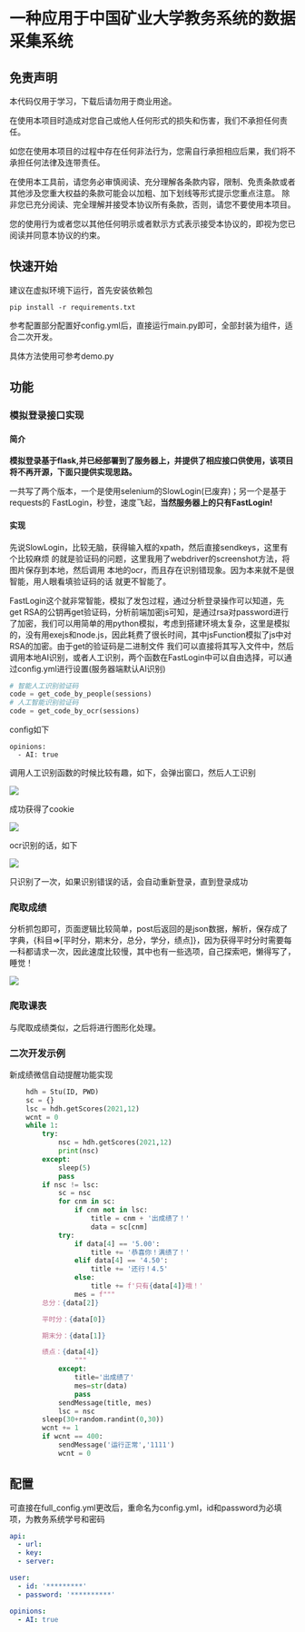 # 一种应用于中国矿业大学教务系统的数据采集系统

## 免责声明
本代码仅用于学习，下载后请勿用于商业用途。

在使用本项目时造成对您自己或他人任何形式的损失和伤害，我们不承担任何责任。

如您在使用本项目的过程中存在任何非法行为，您需自行承担相应后果，我们将不承担任何法律及连带责任。 

在使用本工具前，请您务必审慎阅读、充分理解各条款内容，限制、免责条款或者其他涉及您重大权益的条款可能会以加粗、加下划线等形式提示您重点注意。 除非您已充分阅读、完全理解并接受本协议所有条款，否则，请您不要使用本项目。

您的使用行为或者您以其他任何明示或者默示方式表示接受本协议的，即视为您已阅读并同意本协议的约束。 

## 快速开始

建议在虚拟环境下运行，首先安装依赖包

    pip install -r requirements.txt

参考配置部分配置好config.yml后，直接运行main.py即可，全部封装为组件，适合二次开发。

具体方法使用可参考demo.py

## 功能

### 模拟登录接口实现

#### 简介
**模拟登录基于flask,并已经部署到了服务器上，并提供了相应接口供使用，该项目将不再开源，下面只提供实现思路。**

一共写了两个版本，一个是使用selenium的SlowLogin(已废弃)；另一个是基于requests的
FastLogin，秒登，速度飞起，**当然服务器上的只有FastLogin!**

#### 实现
先说SlowLogin，比较无脑，获得输入框的xpath，然后直接sendkeys，这里有个比较麻烦
的就是验证码的问题，这里我用了webdriver的screenshot方法，将图片保存到本地，然后调用
本地的ocr，而且存在识别错现象。因为本来就不是很智能，用人眼看填验证码的话
就更不智能了。

FastLogin这个就非常智能，模拟了发包过程，通过分析登录操作可以知道，先get RSA的公钥再get验证码，分析前端加密js可知，是通过rsa对password进行了加密，我们可以用简单的用python模拟，考虑到搭建环境太复杂，这里是模拟的，没有用exejs和node.js，因此耗费了很长时间，其中jsFunction模拟了js中对RSA的加密。由于get的验证码是二进制文件
我们可以直接将其写入文件中，然后调用本地AI识别，或者人工识别，两个函数在FastLogin中可以自由选择，可以通过config.yml进行设置(服务器端默认AI识别)

```python
# 智能人工识别验证码
code = get_code_by_people(sessions)
# 人工智能识别验证码
code = get_code_by_ocr(sessions)
```
config如下
```
opinions:
  - AI: true
```
调用人工识别函数的时候比较有趣，如下，会弹出窗口，然后人工识别

![](https://my-photos-test.oss-cn-hangzhou.aliyuncs.com/2021/20210916224421.png)

成功获得了cookie

![](https://my-photos-test.oss-cn-hangzhou.aliyuncs.com/2021/20210916224809.png)

ocr识别的话，如下

![](https://my-photos-test.oss-cn-hangzhou.aliyuncs.com/2021/20210916225044.png)

只识别了一次，如果识别错误的话，会自动重新登录，直到登录成功

### 爬取成绩

分析抓包即可，页面逻辑比较简单，post后返回的是json数据，解析，保存成了字典，{科目=>[平时分，期末分，总分，学分，绩点]}，因为获得平时分时需要每一科都请求一次，因此速度比较慢，其中也有一些选项，自己探索吧，懒得写了，睡觉！

![](https://my-photos-test.oss-cn-hangzhou.aliyuncs.com/2021/20210916230422.png)

### 爬取课表

与爬取成绩类似，之后将进行图形化处理。

### 二次开发示例

新成绩微信自动提醒功能实现

```py
    hdh = Stu(ID, PWD)
    sc = {}
    lsc = hdh.getScores(2021,12)
    wcnt = 0
    while 1:
        try:
            nsc = hdh.getScores(2021,12)
            print(nsc)
        except:
            sleep(5)
            pass
        if nsc != lsc:
            sc = nsc
            for cnm in sc:
                if cnm not in lsc:
                    title = cnm + '出成绩了！'
                    data = sc[cnm]
            try:
                if data[4] == '5.00':
                    title += '恭喜你！满绩了！'
                elif data[4] == '4.50':
                    title += '还行！4.5'
                else:
                    title += f'只有{data[4]}哦！'
                mes = f"""
        总分：{data[2]}

        平时分：{data[0]}

        期末分：{data[1]}

        绩点：{data[4]}
                """
            except:
                title='出成绩了'
                mes=str(data)
                pass
            sendMessage(title, mes)
            lsc = nsc
        sleep(30+random.randint(0,30))
        wcnt += 1
        if wcnt == 400:
            sendMessage('运行正常','1111')
            wcnt = 0
```

## 配置
可直接在full_config.yml更改后，重命名为config.yml，id和password为必填项，为教务系统学号和密码

```yaml
api:
  - url: 
  - key: 
  - server: 

user:
  - id: '*********'
  - password: '**********'

opinions:
  - AI: true
```
